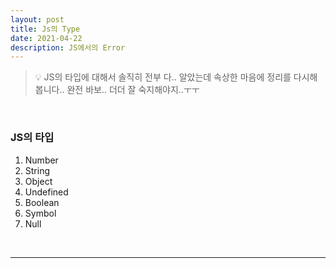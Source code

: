```yaml
---
layout: post
title: Js의 Type
date: 2021-04-22
description: JS에서의 Error
---
```


> 💡 JS의 타입에 대해서 솔직히 전부 다.. 알았는데 속상한 마음에 정리를 다시해봅니다.. 완전 바보.. 더더 잘 숙지해야지..ㅜㅜ

<br />

### JS의 타입

<ol>
  <li>Number</li>
  <li>String</li>
  <li>Object</li>
  <li>Undefined</li>
  <li>Boolean</li>
  <li>Symbol</li>
  <li>Null</li>
</ol>

<br />
<hr />
<br />